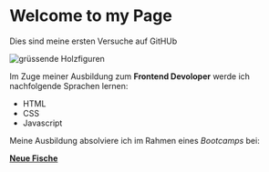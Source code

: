 # Welcome to my Page
Dies sind meine ersten Versuche auf GitHUb

![grüssende Holzfiguren](https://images.unsplash.com/photo-1610030852212-438471e34223?ixlib=rb-4.0.3&ixid=MnwxMjA3fDB8MHxwaG90by1wYWdlfHx8fGVufDB8fHx8&auto=format&fit=crop&w=435&q=80)

Im Zuge meiner Ausbildung zum **Frontend Devoloper** werde ich nachfolgende Sprachen lernen:

- HTML
- CSS
- Javascript


Meine Ausbildung absolviere ich im Rahmen eines _Bootcamps_ bei:

[**Neue Fische**](https://www.neuefische.de/)
